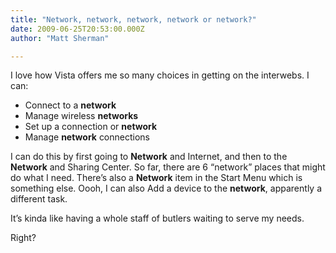```yaml
---
title: "Network, network, network, network or network?"
date: 2009-06-25T20:53:00.000Z
author: "Matt Sherman"

---
```


I love how Vista offers me so many choices in getting on the interwebs. I can:

*   Connect to a **network**
*   Manage wireless **networks**
*   Set up a connection or **network**
*   Manage **network** connections

I can do this by first going to **Network** and Internet, and then to the **Network** and Sharing Center. So far, there are 6 “network” places that might do what I need. There’s also a **Network** item in the Start Menu which is something else. Oooh, I can also Add a device to the **network**, apparently a different task.

It’s kinda like having a whole staff of butlers waiting to serve my needs.

Right?
